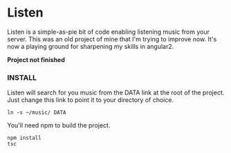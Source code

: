 # Listen
Listen is a simple-as-pie bit of code enabling listening music from your server.
This was an old project of mine that I'm trying to improve now.
It's now a playing ground for sharpening my skills in angular2.

**Project not finished**

### INSTALL
Listen will search for you music from the DATA link at the root of the project.
Just change this link to point it to your directory of choice.
```
ln -s ~/music/ DATA
```
You'll need npm to build the project.
```
npm install
tsc
```
